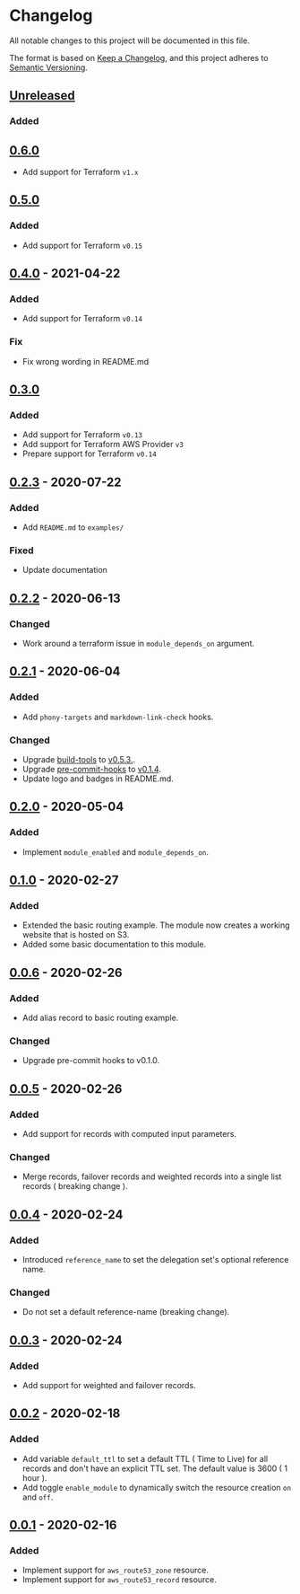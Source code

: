 # Changelog

All notable changes to this project will be documented in this file.

The format is based on [Keep a Changelog](https://keepachangelog.com/en/1.0.0/),
and this project adheres to [Semantic Versioning](https://semver.org/spec/v2.0.0.html).

## [Unreleased]

### Added

## [0.6.0]

- Add support for Terraform `v1.x`

## [0.5.0]

### Added

- Add support for Terraform `v0.15`

## [0.4.0] - 2021-04-22

### Added

- Add support for Terraform `v0.14`

### Fix

- Fix wrong wording in README.md

## [0.3.0]

### Added

- Add support for Terraform `v0.13`
- Add support for Terraform AWS Provider `v3`
- Prepare support for Terraform `v0.14`

## [0.2.3] - 2020-07-22

### Added

- Add `README.md` to `examples/`

### Fixed

- Update documentation

## [0.2.2] - 2020-06-13

### Changed

- Work around a terraform issue in `module_depends_on` argument.

## [0.2.1] - 2020-06-04

### Added

- Add `phony-targets` and `markdown-link-check` hooks.

### Changed

- Upgrade [build-tools](https://github.com/mineiros-io/build-tools) to
  [v0.5.3.](https://github.com/mineiros-io/build-tools/releases/tag/v0.5.3).
- Upgrade [pre-commit-hooks](https://github.com/mineiros-io/pre-commit-hooks) to
  [v0.1.4](https://github.com/mineiros-io/pre-commit-hooks/releases/tag/v0.1.4).
- Update logo and badges in README.md.

## [0.2.0] - 2020-05-04

### Added

- Implement `module_enabled` and `module_depends_on`.

## [0.1.0] - 2020-02-27

### Added

- Extended the basic routing example.
  The module now creates a working website that is hosted on S3.
- Added some basic documentation to this module.

## [0.0.6] - 2020-02-26

### Added

- Add alias record to basic routing example.

### Changed

- Upgrade pre-commit hooks to v0.1.0.

## [0.0.5] - 2020-02-26

### Added

- Add support for records with computed input parameters.

### Changed

- Merge records, failover records and weighted records into a single list records ( breaking change ).

## [0.0.4] - 2020-02-24

### Added

- Introduced `reference_name` to set the delegation set's optional reference name.

### Changed

- Do not set a default reference-name (breaking change).

## [0.0.3] - 2020-02-24

### Added

- Add support for weighted and failover records.

## [0.0.2] - 2020-02-18

### Added

- Add variable `default_ttl` to set a default TTL ( Time to Live) for all records
  and don't have an explicit TTL set. The default value is 3600 ( 1 hour ).
- Add toggle `enable_module` to dynamically switch the resource creation `on` and `off`.

## [0.0.1] - 2020-02-16

### Added

- Implement support for `aws_route53_zone` resource.
- Implement support for `aws_route53_record` resource.

<!-- markdown-link-check-disable -->

[unreleased]: https://github.com/mineiros-io/terraform-aws-route53/compare/v0.6.0...HEAD
[0.6.0]: https://github.com/mineiros-io/terraform-aws-route53/compare/v0.5.0...v0.6.0

<!-- markdown-link-check-enable -->

[0.5.0]: https://github.com/mineiros-io/terraform-aws-route53/compare/v0.4.0...v0.5.0
[0.4.0]: https://github.com/mineiros-io/terraform-aws-route53/compare/v0.3.0...v0.4.0
[0.3.0]: https://github.com/mineiros-io/terraform-aws-route53/compare/v0.2.3...v0.3.0
[0.2.3]: https://github.com/mineiros-io/terraform-aws-route53/compare/v0.2.2...v0.2.3
[0.2.2]: https://github.com/mineiros-io/terraform-aws-route53/compare/v0.2.1...v0.2.2
[0.2.1]: https://github.com/mineiros-io/terraform-aws-route53/compare/v0.2.0...v0.2.1
[0.2.0]: https://github.com/mineiros-io/terraform-aws-route53/compare/v0.1.0...v0.2.0
[0.1.0]: https://github.com/mineiros-io/terraform-aws-route53/compare/v0.0.6...v0.1.0
[0.0.6]: https://github.com/mineiros-io/terraform-aws-route53/compare/v0.0.5...v0.0.6
[0.0.5]: https://github.com/mineiros-io/terraform-aws-route53/compare/v0.0.4...v0.0.5
[0.0.4]: https://github.com/mineiros-io/terraform-aws-route53/compare/v0.0.3...v0.0.4
[0.0.3]: https://github.com/mineiros-io/terraform-aws-route53/compare/v0.0.2...v0.0.3
[0.0.2]: https://github.com/mineiros-io/terraform-aws-route53/compare/v0.0.1...v0.0.2
[0.0.1]: https://github.com/mineiros-io/terraform-aws-route53/releases/tag/v0.0.1
